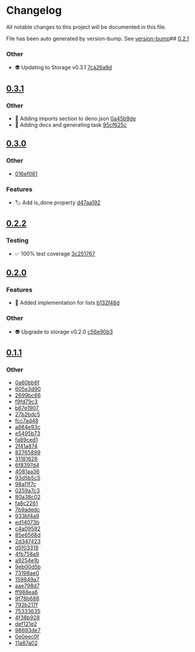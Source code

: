 # Changelog

All notable changes to this project will be documented in this file.

File has been auto generated by version-bump. See
[version-bump](https://deno.land/x/version_bump)##
[0.2.1](https://github.com/ultraxlight/lists/compare/0.2.0..0.2.1)

### Other

- :alien: Updating to Storage v0.3.1
  [7ca26a9d](https://github.com/ultraxlight/lists/commit/7ca26a9d82c14fabd7535d2eefb19b3360d6804e)

## [0.3.1](https://github.com/ultraxlight/lists/compare/0.3.0..0.3.1)

### Other

- :wrench: Adding imports section to deno.json
  [0a45b9de](https://github.com/ultraxlight/lists/commit/0a45b9defd0404e89590aa3a504a878d12dc4d18)
- :memo: Adding docs and generating task
  [95cf625c](https://github.com/ultraxlight/lists/commit/95cf625ca3e718959d37c9c40248d5d411b4234d)

## [0.3.0](https://github.com/ultraxlight/lists/compare/0.2.2..0.3.0)

### Other

- [016ef061](https://github.com/ultraxlight/lists/commit/016ef061be32126d1cccdbe87c20b75fe85d752d)

### Features

- :label: Add is_done property
  [d47aa192](https://github.com/ultraxlight/lists/commit/d47aa192c67100e04264e25cb016f63a87de52e8)

## [0.2.2](https://github.com/ultraxlight/lists/compare/0.2.1..0.2.2)

### Testing

- :white_check_mark: 100% test coverage
  [3c251767](https://github.com/ultraxlight/lists/commit/3c2517677334fc6281b663108e31727b53974e3d)

## [0.2.0](https://github.com/ultraxlight/lists/compare/0.1.1..0.2.0)

### Features

- :tada: Added implementation for lists
  [b132f48d](https://github.com/ultraxlight/lists/commit/b132f48d7c97722a883795c5b82fc9c1b0e55c65)

### Other

- :alien: Upgrade to storage v0.2.0
  [c56e90b3](https://github.com/ultraxlight/lists/commit/c56e90b37a7d4e4aed1312d29b1287a0181d3578)

## [0.1.1](https://github.com/ultraxlight/lists/compare/0.1.0..0.1.1)

### Other

- [0a60bb6f](https://github.com/ultraxlight/lists/commit/0a60bb6ff4504df95c3f652b40ccd99168a64a35)
- [605e3d90](https://github.com/ultraxlight/lists/commit/605e3d90e7ef8bf01d79854f8468b62504571b74)
- [2699bc66](https://github.com/ultraxlight/lists/commit/2699bc66d55aa3705d6a75b3992739fc5b03893f)
- [f9fd79c3](https://github.com/ultraxlight/lists/commit/f9fd79c33ef09727ebef17a6decb5c68795895ba)
- [b67e1907](https://github.com/ultraxlight/lists/commit/b67e19072c75f9b996162b394479d8ab6327efa4)
- [27b2bdc5](https://github.com/ultraxlight/lists/commit/27b2bdc58eabbffdedf8a64e60d3f88d87a64ade)
- [fcc7ad48](https://github.com/ultraxlight/lists/commit/fcc7ad4838ffb9debb4abe6136b321120dea1b9c)
- [a884e93c](https://github.com/ultraxlight/lists/commit/a884e93c0057b17905c8451a2caf94ce3bf7e804)
- [e5495b73](https://github.com/ultraxlight/lists/commit/e5495b737e8de700a604bab2085bdefb742cf139)
- [fa89ced1](https://github.com/ultraxlight/lists/commit/fa89ced177d6c8259a2b6c223c91d4a7db127111)
- [2f41a874](https://github.com/ultraxlight/lists/commit/2f41a874b975af615c6136ad0f3fc42ded981bf7)
- [82765899](https://github.com/ultraxlight/lists/commit/827658991022901731521b696c635175d23c4632)
- [31181626](https://github.com/ultraxlight/lists/commit/31181626366a391691b06e45d58efa549c3bfb06)
- [6f8397d4](https://github.com/ultraxlight/lists/commit/6f8397d49bb83c5a373476e388d848189820bb1d)
- [4081aa36](https://github.com/ultraxlight/lists/commit/4081aa36dc02d67a3efca599996fd290b859d2b6)
- [93d5b5c5](https://github.com/ultraxlight/lists/commit/93d5b5c59cf7fef7fb91466a8870a476dc809daa)
- [98a11f7c](https://github.com/ultraxlight/lists/commit/98a11f7cc606f177643e41bfc5dcebbbfda01ce2)
- [0259a7c3](https://github.com/ultraxlight/lists/commit/0259a7c332eb9ae76d27960777b05c86ba150814)
- [80a38c02](https://github.com/ultraxlight/lists/commit/80a38c023a41a4b65c11aa310cef7f8d1bedc172)
- [fa8c2261](https://github.com/ultraxlight/lists/commit/fa8c22619bb20a96e04ad79aefd1844529b745e1)
- [7b9adedc](https://github.com/ultraxlight/lists/commit/7b9adedc45679e8af717e5c042c0f873e7d52205)
- [933bf4a9](https://github.com/ultraxlight/lists/commit/933bf4a9619d7b7330243574dc51b05eb1fa59b1)
- [ed14073b](https://github.com/ultraxlight/lists/commit/ed14073bba21cc3830a7b73393cab7fcf91d2285)
- [c4a09592](https://github.com/ultraxlight/lists/commit/c4a095924f76a86639be0b7d1e20c9aac80a65dd)
- [85e6568d](https://github.com/ultraxlight/lists/commit/85e6568d9bae0c7d165b403e5b7db3485dadd029)
- [2d347423](https://github.com/ultraxlight/lists/commit/2d3474234e31cdb7755017b82a5ff2b5dab4e183)
- [d5f03319](https://github.com/ultraxlight/lists/commit/d5f033194d1c9b219bfc65f9c1ab5af2336d5fe6)
- [4fb758a9](https://github.com/ultraxlight/lists/commit/4fb758a9eb2b553879bbd8d377a37ae8eccf136c)
- [a9254e1b](https://github.com/ultraxlight/lists/commit/a9254e1b5b4e5c788e1bfe02b9059d44b4d5d5c5)
- [9eb00d5b](https://github.com/ultraxlight/lists/commit/9eb00d5b835e660e0feca55592d736a7e918ddec)
- [73198ae0](https://github.com/ultraxlight/lists/commit/73198ae0c6f3d4ee31f3fd9b758a79d522572770)
- [159849a7](https://github.com/ultraxlight/lists/commit/159849a73aa420116bbb18e2bc4fa551fcb3de02)
- [aae798d7](https://github.com/ultraxlight/lists/commit/aae798d71c7b320f94234b611889ce1a5deee196)
- [ff988ea6](https://github.com/ultraxlight/lists/commit/ff988ea69472fbfd8bb4c7bc153d45d4c839c469)
- [9f78b688](https://github.com/ultraxlight/lists/commit/9f78b6889ae98fc4ce31cee4a76274c38c94dfcb)
- [792b217f](https://github.com/ultraxlight/lists/commit/792b217fdbe3e3d27e4fc56806f235ed1159be7c)
- [75333635](https://github.com/ultraxlight/lists/commit/753336353ce0422077477c12ed3d5826d24459da)
- [4f38b928](https://github.com/ultraxlight/lists/commit/4f38b928abd5e64ad54316e43ffa7d83120852e6)
- [def121e2](https://github.com/ultraxlight/lists/commit/def121e2de0a6d5c20e07e854a77788a07c17513)
- [98693de7](https://github.com/ultraxlight/lists/commit/98693de76555b63fc2651807b276cb3b25d1abfc)
- [0e0eec0f](https://github.com/ultraxlight/lists/commit/0e0eec0f62d09478e134a8b09e00b3d01c963d96)
- [11a87a02](https://github.com/ultraxlight/lists/commit/11a87a02470d18b955e17f5185af6e0524ee6061)
